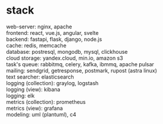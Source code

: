 # stack

web-server: nginx, apache  
frontend: react, vue.js, angular, svelte  
backend: fastapi, flask, django, node.js  
cache: redis, memcache  
database: postresql, mongodb, mysql, clickhouse  
cloud storage: yandex.cloud, min.io, amazon s3  
task's queue: rabbitmq, celery, kafka, ibmmq, apache pulsar  
mailing: sendgrid, getresponse, postmark, rupost (astra linux)  
text searcher: elasticsearch  
logging (collection): graylog, logstash  
logging (view): kibana  
logging: elk  
metrics (collection): prometheus  
metrics (view): grafana  
modeling: uml (plantuml), c4  

